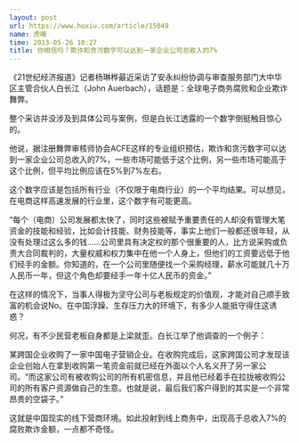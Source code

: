 ```yaml
---
layout: post
url: https://www.huxiu.com/article/15049
name: 虎嗅
time: 2013-05-26 10:27
title: 你相信吗？欺诈和贪污数字可以达到一家企业公司总收入的7%
---
```

《21世纪经济报道》记者杨琳桦最近采访了安永纠纷协调与审查服务部门大中华区主管合伙人白长江（John Auerbach），话题是：全球电子商务腐败和企业欺诈舞弊。

整个采访并没涉及到具体公司与案例，但是白长江透露的一个数字倒挺触目惊心的。

他说，据注册舞弊审核师协会ACFE这样的专业组织预估，欺诈和贪污数字可以达到一家企业公司总收入的7%，一些市场可能低于这个比例，另一些市场可能高于这个比例，但平均比例应该在5%到7%左右。

这个数字应该是包括所有行业（不仅限于电商行业）的一个平均结果。可以想见，在电商这样高速发展的行业里，这个数字有可能更高。

“每个（电商）公司发展都太快了，同时这些被赋予重要责任的人却没有管理大笔资金的技能和经验，比如会计技能、财务技能等，事实上他们一般都还很年轻，从没有处理过这么多的钱……公司里具有决定权的那个很重要的人，比方说采购或负责大合同裁判的，大量权威和权力集中在他一个人身上，但他们的工资要远低于他们经手的金额。你知道的，在一个公司里随便找一个采购经理，薪水可能就几十万人民币一年，但这个角色却要经手一年十亿人民币的资金。”

在这样的情况下，当事人得极为坚守公司与老板规定的价值观，才能对自己顺手致富的机会说No。在中国浮躁、生存压力大的环境下，有多少人能抵守得住这诱惑？

何况，有不少民营老板自身都是上梁就歪。白长江举了他调查的一个例子：

某跨国企业收购了一家中国电子营销企业。在收购完成后，这家跨国公司才发现该企业创始人在拿到收购第一笔资金前就已经在外面以个人名义开了另一家公司。“而这家公司有被收购公司的所有机密信息，并且他已经着手在拉拢被收购公司的所有客户资源做自己的生意。也就是说，最后我们客户得到的其实是一个非常昂贵的空袋子。”

这就是中国现实的线下营商环境。如此投射到线上商务中，出现高于总收入7%的腐败欺诈金额，一点都不奇怪。

